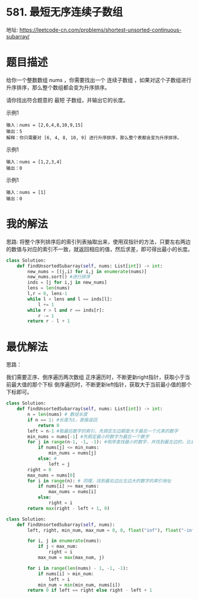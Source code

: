 # 581. 最短无序连续子数组
地址: https://leetcode-cn.com/problems/shortest-unsorted-continuous-subarray/

# 题目描述
给你一个整数数组 nums ，你需要找出一个 连续子数组 ，如果对这个子数组进行升序排序，那么整个数组都会变为升序排序。

请你找出符合题意的 最短 子数组，并输出它的长度。


示例1
```
输入：nums = [2,6,4,8,10,9,15]
输出：5
解释：你只需要对 [6, 4, 8, 10, 9] 进行升序排序，那么整个表都会变为升序排序。

```

示例1
```
输入：nums = [1,2,3,4]
输出：0

```


示例1
```
输入：nums = [1]
输出：0

```


# 我的解法
思路:
将整个序列排序后的索引列表抽取出来，使用双指针的方法，只要左右两边的数值与对应的索引不一致，就返回相应的值，然后求差，即可得出最小的长度。


``` python
class Solution:
    def findUnsortedSubarray(self, nums: List[int]) -> int:
        new_nums = [(j,i) for i,j in enumerate(nums)] 
        new_nums.sort() #进行排序
        inds = [j for i,j in new_nums]
        lens = len(nums)
        l,r = 0, lens-1
        while l < lens and l == inds[l]:
            l += 1
        while r > l and r == inds[r]:
            r -= 1
        return r - l + 1
```


# 最优解法
思路：

我们需要正序、倒序遍历两次数组
正序遍历时，不断更新right指针，获取小于当前最大值的那个下标
倒序遍历时，不断更新left指针，获取大于当前最小值的那个下标即可。

```python
class Solution:
    def findUnsortedSubarray(self, nums: List[int]) -> int:
        n = len(nums) # 数组长度
        if n == 1: #长度为1，直接返回
            return 0
        left = n-1 #取最后数字的索引，先假定左边都是大于最后一个元素的数字
        min_nums = nums[-1] #先假定最小的数字为最后一个数字
        for j in range(n-1, -1, -1): #倒序查找最小的数字，并找到最左边的，比右边大的数字
            if nums[j] <= min_nums:
                min_nums = nums[j]
            else: #
                left = j
        right = 0
        max_nums = nums[0]
        for i in range(n): # 同理，找到最右边比左边大的数字的索引地址
            if nums[i] >= max_nums:
                max_nums = nums[i]
            else:
                right = i 
        return max(right - left + 1, 0)
```

```python
class Solution:
    def findUnsortedSubarray(self, nums):
        left, right, min_num, max_num = 0, 0, float("inf"), float("-inf")

        for i, j in enumerate(nums):
            if j < max_num:
                right = i
            max_num = max(max_num, j)

        for i in range(len(nums) - 1, -1, -1):
            if nums[i] > min_num:
                left = i
            min_num = min(min_num, nums[i])
        return 0 if left == right else right - left + 1

```